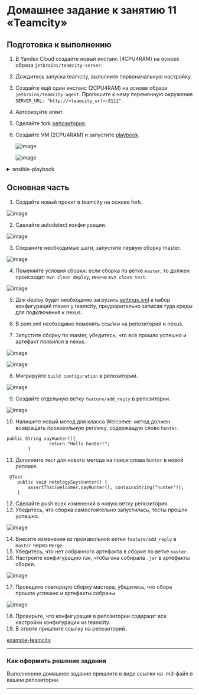 # Домашнее задание к занятию 11 «Teamcity»

## Подготовка к выполнению

1. В Yandex Cloud создайте новый инстанс (4CPU4RAM) на основе образа `jetbrains/teamcity-server`.
2. Дождитесь запуска teamcity, выполните первоначальную настройку.
3. Создайте ещё один инстанс (2CPU4RAM) на основе образа `jetbrains/teamcity-agent`. Пропишите к нему переменную окружения `SERVER_URL: "http://<teamcity_url>:8111"`.
4. Авторизуйте агент.
5. Сделайте fork [репозитория](https://github.com/aragastmatb/example-teamcity).
6. Создайте VM (2CPU4RAM) и запустите [playbook](./infrastructure).

   ![image](https://github.com/LexionN/SHDEVOPS-4/assets/124770915/2d25b562-4d39-45a6-a137-02bf429f0661)

   ![image](https://github.com/LexionN/SHDEVOPS-4/assets/124770915/48329d25-3e87-4391-ac56-528ecd09be9f)

<details>
<summary>ansible-playbook</summary>

   ansible-playbook -i inventory/cicd/hosts.yml site.yml 


PLAY [Get Nexus installed] *************************************************************************************************************************

TASK [Gathering Facts] *****************************************************************************************************************************
ok: [nexus-01]

TASK [Create Nexus group] **************************************************************************************************************************
changed: [nexus-01]

TASK [Create Nexus user] ***************************************************************************************************************************
changed: [nexus-01]

TASK [Install JDK] *********************************************************************************************************************************
changed: [nexus-01]

TASK [Create Nexus directories] ********************************************************************************************************************
changed: [nexus-01] => (item=/home/nexus/log)
changed: [nexus-01] => (item=/home/nexus/sonatype-work/nexus3)
changed: [nexus-01] => (item=/home/nexus/sonatype-work/nexus3/etc)
changed: [nexus-01] => (item=/home/nexus/pkg)
changed: [nexus-01] => (item=/home/nexus/tmp)

TASK [Download Nexus] ******************************************************************************************************************************
[WARNING]: Module remote_tmp /home/nexus/.ansible/tmp did not exist and was created with a mode of 0700, this may cause issues when running as
another user. To avoid this, create the remote_tmp dir with the correct permissions manually
changed: [nexus-01]

TASK [Unpack Nexus] ********************************************************************************************************************************
changed: [nexus-01]

TASK [Link to Nexus Directory] *********************************************************************************************************************
changed: [nexus-01]

TASK [Add NEXUS_HOME for Nexus user] ***************************************************************************************************************
changed: [nexus-01]

TASK [Add run_as_user to Nexus.rc] *****************************************************************************************************************
changed: [nexus-01]

TASK [Raise nofile limit for Nexus user] ***********************************************************************************************************
changed: [nexus-01]

TASK [Create Nexus service for SystemD] ************************************************************************************************************
changed: [nexus-01]

TASK [Ensure Nexus service is enabled for SystemD] *************************************************************************************************
changed: [nexus-01]

TASK [Create Nexus vmoptions] **********************************************************************************************************************
changed: [nexus-01]

TASK [Create Nexus properties] *********************************************************************************************************************
changed: [nexus-01]

TASK [Lower Nexus disk space threshold] ************************************************************************************************************
skipping: [nexus-01]

TASK [Start Nexus service if enabled] **************************************************************************************************************
changed: [nexus-01]

TASK [Ensure Nexus service is restarted] ***********************************************************************************************************
skipping: [nexus-01]

TASK [Wait for Nexus port if started] **************************************************************************************************************
ok: [nexus-01]

PLAY RECAP *****************************************************************************************************************************************
nexus-01                   : ok=17   changed=15   unreachable=0    failed=0    skipped=2    rescued=0    ignored=0 

</details>



## Основная часть

1. Создайте новый проект в teamcity на основе fork.

![image](https://github.com/LexionN/SHDEVOPS-4/assets/124770915/728cf296-d084-487b-9d6b-6e573d4307b6)

2. Сделайте autodetect конфигурации.

![image](https://github.com/LexionN/SHDEVOPS-4/assets/124770915/b6140c8d-0339-4486-86ee-1ffbeb84da37)

3. Сохраните необходимые шаги, запустите первую сборку master.

![image](https://github.com/LexionN/SHDEVOPS-4/assets/124770915/d3b9b9ba-8ca9-4a16-a46a-f417008a105a)

4. Поменяйте условия сборки: если сборка по ветке `master`, то должен происходит `mvn clean deploy`, иначе `mvn clean test`.

![image](https://github.com/LexionN/SHDEVOPS-4/assets/124770915/8fb402bc-39a4-428e-9598-2967121a6bb3)

5. Для deploy будет необходимо загрузить [settings.xml](./teamcity/settings.xml) в набор конфигураций maven у teamcity, предварительно записав туда креды для подключения к nexus.



6. В pom.xml необходимо поменять ссылки на репозиторий и nexus.
7. Запустите сборку по master, убедитесь, что всё прошло успешно и артефакт появился в nexus.

![image](https://github.com/LexionN/SHDEVOPS-4/assets/124770915/78a2cfc5-1737-49cf-a9a9-cb6f84bd5b4f)

![image](https://github.com/LexionN/SHDEVOPS-4/assets/124770915/56388cf4-cf1a-4dc5-9cb4-9608d71ffe3b)

8. Мигрируйте `build configuration` в репозиторий.

![image](https://github.com/LexionN/SHDEVOPS-4/assets/124770915/17359fe8-68b2-4f36-85cf-a6d1af60424f)

9. Создайте отдельную ветку `feature/add_reply` в репозитории.

![image](https://github.com/LexionN/SHDEVOPS-4/assets/124770915/784639ef-70ed-4142-8734-17c24a1fd07e)

10. Напишите новый метод для класса Welcomer: метод должен возвращать произвольную реплику, содержащую слово `hunter`.

```
public String sayHunter(){
                return "Hello hunter!";
        }
```

11. Дополните тест для нового метода на поиск слова `hunter` в новой реплике.

```
 @Test
	public void netologySaysHunter() {
		assertThat(welcomer.sayHunter(), containsString("hunter"));
	}
```

12. Сделайте push всех изменений в новую ветку репозитория.
13. Убедитесь, что сборка самостоятельно запустилась, тесты прошли успешно.

![image](https://github.com/LexionN/SHDEVOPS-4/assets/124770915/304df08f-85d2-440f-a380-6a3d61b344b5)

14. Внесите изменения из произвольной ветки `feature/add_reply` в `master` через `Merge`.
15. Убедитесь, что нет собранного артефакта в сборке по ветке `master`.
16. Настройте конфигурацию так, чтобы она собирала `.jar` в артефакты сборки.

![image](https://github.com/LexionN/SHDEVOPS-4/assets/124770915/c0ed896d-f8fd-43ce-86bb-fcad975e7d3e)

17. Проведите повторную сборку мастера, убедитесь, что сбора прошла успешно и артефакты собраны.

![image](https://github.com/LexionN/SHDEVOPS-4/assets/124770915/66972df4-b49d-480e-94eb-aed8338d586e)

18. Проверьте, что конфигурация в репозитории содержит все настройки конфигурации из teamcity.
19. В ответе пришлите ссылку на репозиторий.

[example-teamcity](https://github.com/LexionN/example-teamcity/tree/master)

---

### Как оформить решение задания

Выполненное домашнее задание пришлите в виде ссылки на .md-файл в вашем репозитории.

---
